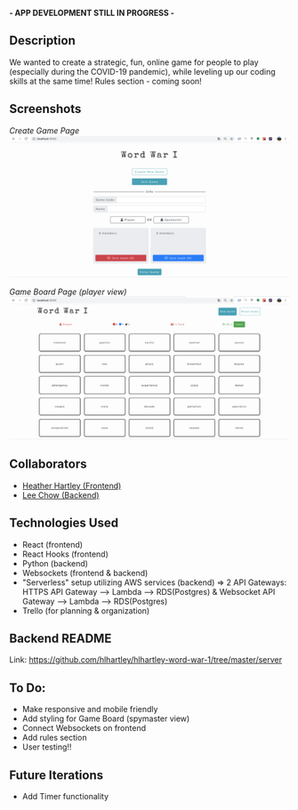 **- APP DEVELOPMENT STILL IN PROGRESS -**

## Description
We wanted to create a strategic, fun, online game for people to play (especially during the COVID-19 pandemic), while leveling up our coding skills at the same time! Rules section - coming soon!

## Screenshots
*Create Game Page*
![Create Game Screenshot](create-game-page-screenshot.png)

*Game Board Page (player view)*
![Game Board Screenshot](game-board-screenshot.png)

## Collaborators
- [Heather Hartley (Frontend)](https://github.com/hlhartley)
- [Lee Chow (Backend)](https://github.com/leepuppychow)

## Technologies Used
- React (frontend)
- React Hooks (frontend)
- Python (backend)
- Websockets (frontend & backend)
- "Serverless" setup utilizing AWS services (backend) => 2 API Gateways: HTTPS API Gateway --> Lambda --> RDS(Postgres) & Websocket API Gateway --> Lambda --> RDS(Postgres)
- Trello (for planning & organization)

## Backend README
Link: https://github.com/hlhartley/hlhartley-word-war-1/tree/master/server

## To Do:
- Make responsive and mobile friendly
- Add styling for Game Board (spymaster view)
- Connect Websockets on frontend
- Add rules section
- User testing!!

## Future Iterations
- Add Timer functionality
